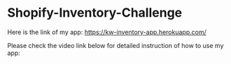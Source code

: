# Shopify-Inventory-Challenge

Here is the link of my app: https://kw-inventory-app.herokuapp.com/


Please check the video link below for detailed instruction of how to use my app:
